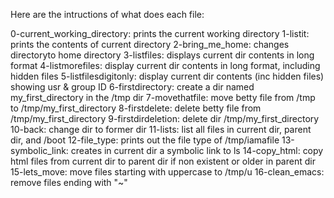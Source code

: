Here are the intructions of what does each file:

0-current_working_directory: prints the current working directory
1-listit: prints the contents of current directory
2-bring_me_home: changes directoryto home directory
3-listfiles: displays current dir contents in long format
4-listmorefiles: display current dir contents in long format, including hidden files
5-listfilesdigitonly: display current dir contents (inc hidden files) showing usr & group ID
6-firstdirectory: create a dir named my_first_directory in the /tmp dir
7-movethatfile: move betty file from /tmp to /tmp/my_first_directory
8-firstdelete: delete betty file from /tmp/my_first_directory
9-firstdirdeletion: delete dir /tmp/my_first_directory
10-back: change dir to former dir
11-lists: list all files in current dir, parent dir, and /boot
12-file_type: prints out the file type of /tmp/iamafile
13-symbolic_link: creates in current dir a symbolic link to ls
14-copy_html: copy html files from current dir to parent dir if non existent or older in parent dir
15-lets_move: move files starting with uppercase to /tmp/u
16-clean_emacs: remove files ending with "~"

